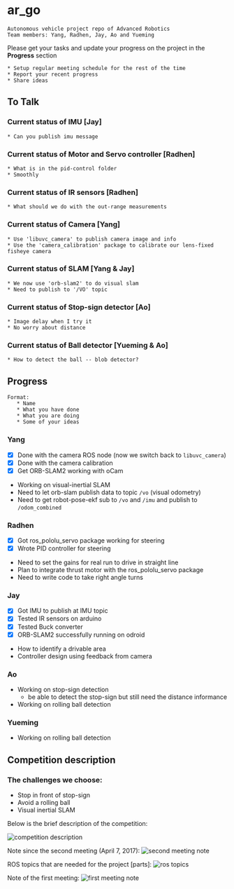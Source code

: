 # ar_go
    Autonomous vehicle project repo of Advanced Robotics
    Team members: Yang, Radhen, Jay, Ao and Yueming

Please get your tasks and update your progress on the project in the **Progress** section

    * Setup regular meeting schedule for the rest of the time
    * Report your recent progress
    * Share ideas

## To Talk
### Current status of IMU [Jay]
    * Can you publish imu message

### Current status of Motor and Servo controller [Radhen]
    * What is in the pid-control folder
    * Smoothly

### Current status of IR sensors [Radhen]
    * What should we do with the out-range measurements

### Current status of Camera [Yang] 
    * Use 'libuvc_camera' to publish camera image and info
    * Use the 'camera_calibration' package to calibrate our lens-fixed fisheye camera
    
### Current status of SLAM [Yang & Jay]
    * We now use 'orb-slam2' to do visual slam
    * Need to publish to '/VO' topic
    
### Current status of Stop-sign detector [Ao]
    * Image delay when I try it
    * No worry about distance

### Current status of Ball detector [Yueming & Ao]
    * How to detect the ball -- blob detector?


## Progress
    Format:
       * Name
       * What you have done
       * What you are doing
       * Some of your ideas

### Yang
* [x] Done with the camera ROS node (now we switch back to `libuvc_camera`)
* [x] Done with the camera calibration
* [x] Get ORB-SLAM2 working with oCam
* Working on visual-inertial SLAM
* Need to let orb-slam publish data to topic `/vo` (visual odometry)
* Need to get robot-pose-ekf sub to `/vo` and `/imu` and publish to `/odom_combined`


### Radhen
* [x] Got ros_pololu_servo package working for steering
* [x] Wrote PID controller for steering
* Need to set the gains for real run to drive in straight line
* Plan to integrate thrust motor with the ros_pololu_servo package
* Need to write code to take right angle turns 

### Jay
* [x] Got IMU to publish at IMU topic
* [x] Tested IR sensors on arduino
* [x] Tested Buck converter
* [x] ORB-SLAM2 successfully running on odroid
* How to identify a drivable area
* Controller design using feedback from camera
 

### Ao
* Working on stop-sign detection
    - be able to detect the stop-sign but still need the distance informance
* Working on rolling ball detection

### Yueming
* Working on rolling ball detection


## Competition description

### The challenges we choose:
* Stop in front of stop-sign
* Avoid a rolling ball
* Visual inertial SLAM

Below is the brief description of the competition:

![competition description][comp-describ]



Note since the second meeting (April 7, 2017):
![second meeting note][meeting-2]

ROS topics that are needed for the project [parts]:
![ros topics][ros-topics]

Note of the first meeting:
![first meeting note][meeting-1]





[comp-describ]:pics/competition_description.JPG
[meeting-1]:pics/first_meeting_framework.JPG
[ros-topics]:pics/ros_topics_needed_[part].JPG
[meeting-2]:pics/meeting_April_7.JPG
